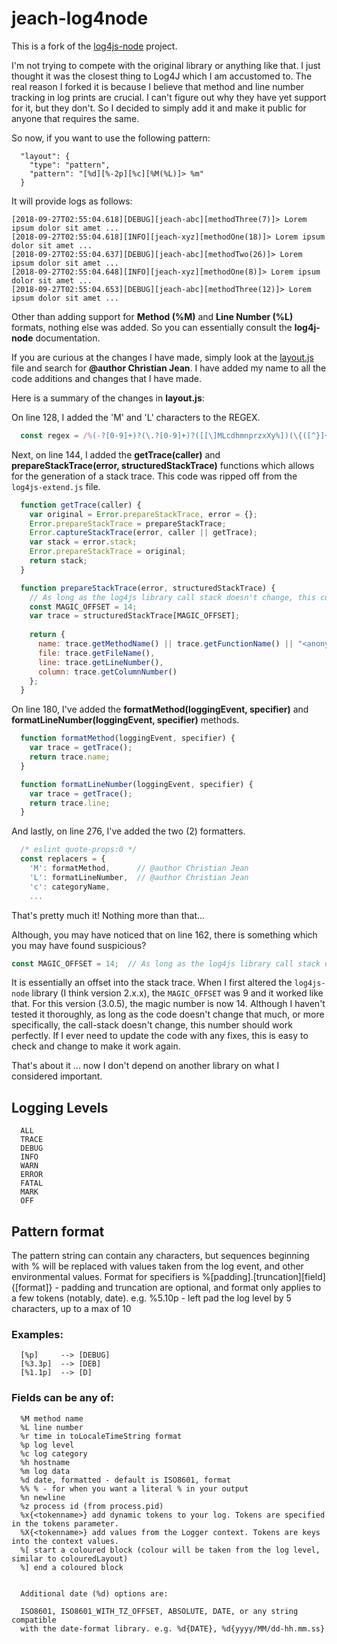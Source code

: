 # jeach-log4node

This is a fork of the [log4js-node](https://github.com/log4js-node/log4js-node) project.

I'm not trying to compete with the original library or anything like that. I just thought it was the closest thing to Log4J which I am accustomed to. The real reason I forked it is because I believe that method and line number tracking in log prints are crucial. I can't figure out why they have yet support for it, but they don't. So I decided to simply add it and make it public for anyone that requires the same.

So now, if you want to use the following pattern:

```
  "layout": {
    "type": "pattern",
    "pattern": "[%d][%-2p][%c][%M(%L)]> %m"
  }
```

It will provide logs as follows:

```
[2018-09-27T02:55:04.618][DEBUG][jeach-abc][methodThree(7)]> Lorem ipsum dolor sit amet ...
[2018-09-27T02:55:04.618][INFO][jeach-xyz][methodOne(18)]> Lorem ipsum dolor sit amet ...
[2018-09-27T02:55:04.637][DEBUG][jeach-abc][methodTwo(26)]> Lorem ipsum dolor sit amet ...
[2018-09-27T02:55:04.648][INFO][jeach-xyz][methodOne(8)]> Lorem ipsum dolor sit amet ...
[2018-09-27T02:55:04.653][DEBUG][jeach-abc][methodThree(12)]> Lorem ipsum dolor sit amet ...
```

Other than adding support for **Method (%M)** and **Line Number (%L)** formats, nothing else was added. So you can essentially consult the **log4j-node** documentation.

If you are curious at the changes I have made, simply look at the [layout.js](https://github.com/Jeach/log4node/blob/master/lib/layouts.js) file and search for **@author Christian Jean**. I have added my name to all the code additions and changes that I have made.

Here is a summary of the changes in **layout.js**:

On line 128, I added the 'M' and 'L' characters to the REGEX.

```javascript
  const regex = /%(-?[0-9]+)?(\.?[0-9]+)?([[\]MLcdhmnprzxXy%])(\{([^}]+)\})?|([^%]+)/;
```
Next, on line 144, I added the **getTrace(caller)** and **prepareStackTrace(error, structuredStackTrace)** functions which allows for the generation of a stack trace. This code was ripped off from the `log4js-extend.js` file.

```javascript
  function getTrace(caller) {
    var original = Error.prepareStackTrace, error = {};
    Error.prepareStackTrace = prepareStackTrace;
    Error.captureStackTrace(error, caller || getTrace);
    var stack = error.stack;
    Error.prepareStackTrace = original;
    return stack;
  }

  function prepareStackTrace(error, structuredStackTrace) {
    // As long as the log4js library call stack doesn't change, this constant should work.
    const MAGIC_OFFSET = 14;
    var trace = structuredStackTrace[MAGIC_OFFSET];
   
    return {
      name: trace.getMethodName() || trace.getFunctionName() || "<anonymous>",
      file: trace.getFileName(),
      line: trace.getLineNumber(),
      column: trace.getColumnNumber()
    };
  }
```
On line 180, I've added the **formatMethod(loggingEvent, specifier)** and **formatLineNumber(loggingEvent, specifier)** methods.

```javascript
  function formatMethod(loggingEvent, specifier) {
    var trace = getTrace();
    return trace.name;
  }

  function formatLineNumber(loggingEvent, specifier) {
    var trace = getTrace();
    return trace.line;
  }
```

And lastly, on line 276, I've added the two (2) formatters.

```javascript
  /* eslint quote-props:0 */
  const replacers = {
    'M': formatMethod,      // @author Christian Jean
    'L': formatLineNumber,  // @author Christian Jean
    'c': categoryName,
    ...
```

That's pretty much it! Nothing more than that...

Although, you may have noticed that on line 162, there is something which you may have found suspicious?

```javascript
const MAGIC_OFFSET = 14;  // As long as the log4js library call stack doesn't change, this constant should work.
```

It is essentially an offset into the stack trace. When I first altered the `log4js-node` library (I think version 2.x.x), the `MAGIC_OFFSET` was 9 and it worked like that. For this version (3.0.5), the magic number is now 14. Although I haven't tested it thoroughly, as long as the code doesn't change that much, or more specifically, the call-stack doesn't change, this number should work perfectly. If I ever need to update the code with any fixes, this is easy to check and change to make it work again.

That's about it ... now I don't depend on another library on what I considered important. 

## Logging Levels

```
  ALL
  TRACE
  DEBUG
  INFO
  WARN
  ERROR
  FATAL
  MARK
  OFF
```    

## Pattern format


The pattern string can contain any characters, but sequences beginning with % will be replaced with values taken from the log event, and other environmental values. Format for specifiers is %[padding].[truncation][field]{[format]} - padding and truncation are optional, and format only applies to a few tokens (notably, date). e.g. %5.10p - left pad the log level by 5 characters, up to a max of 10
    
### Examples:
    
```    
  [%p]     --> [DEBUG]
  [%3.3p]  --> [DEB]
  [%1.1p]  --> [D]
```

### Fields can be any of:

```
  %M method name
  %L line number
  %r time in toLocaleTimeString format
  %p log level
  %c log category
  %h hostname
  %m log data
  %d date, formatted - default is ISO8601, format
  %% % - for when you want a literal % in your output
  %n newline
  %z process id (from process.pid)
  %x{<tokenname>} add dynamic tokens to your log. Tokens are specified in the tokens parameter.
  %X{<tokenname>} add values from the Logger context. Tokens are keys into the context values.
  %[ start a coloured block (colour will be taken from the log level, similar to colouredLayout)
  %] end a coloured block
  
  
  Additional date (%d) options are:
  
  ISO8601, ISO8601_WITH_TZ_OFFSET, ABSOLUTE, DATE, or any string compatible 
  with the date-format library. e.g. %d{DATE}, %d{yyyy/MM/dd-hh.mm.ss}
```
